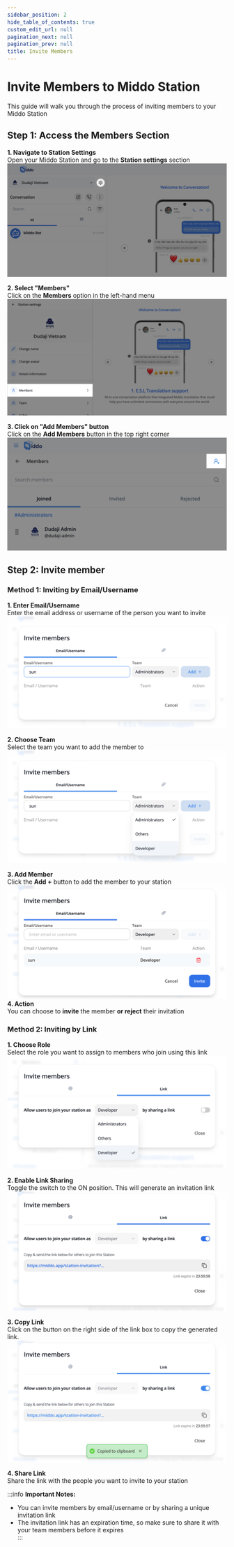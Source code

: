 ```yaml
---  
sidebar_position: 2  
hide_table_of_contents: true  
custom_edit_url: null  
pagination_next: null  
pagination_prev: null  
title: Invite Members  
---  
```

# Invite Members to Middo Station  
   
This guide will walk you through the process of inviting members to your Middo Station    
  
## Step 1: Access the Members Section  
  
**1. Navigate to Station Settings**    
Open your Middo Station and go to the **Station settings** section    
![](./img/invite-members-1.png)  
  
**2. Select "Members"**    
Click on the **Members** option in the left-hand menu    
![](./img/invite-members-2.png)  
  
**3. Click on "Add Members" button**    
Click on the **Add Members** button in the top right corner    
![](./img/invite-members-3.png)  
  
  
  
## Step 2: Invite member  
  
### Method 1: Inviting by Email/Username  
   
**1. Enter Email/Username**  
Enter the email address or username of the person you want to invite    
![](./img/invite-members-4.png)  
  
**2. Choose Team**    
Select the team you want to add the member to    
![](./img/invite-members-5.png)  
  
**3. Add Member**    
Click the **Add +** button to add the member to your station    
![](./img/invite-members-6.png)  
**4. Action**    
You can choose to **invite** the member **or reject** their invitation    
  
  
### Method 2: Inviting by Link  
  
**1. Choose Role**  
Select the role you want to assign to members who join using this link  
![](./img/invite-members-7.png)  
  
**2. Enable Link Sharing**  
Toggle the switch to the ON position. This will generate an invitation link  
![](./img/invite-members-8.png)  
  
**3. Copy Link**  
Click on the button on the right side of the link box to copy the generated link.    
![](./img/invite-members-9.png)  
  
**4. Share Link**  
Share the link with the people you want to invite to your station    
  
:::info **Important Notes:**  
-  You can invite members by email/username or by sharing a unique invitation link  
-  The invitation link has an expiration time, so make sure to share it with your team members before it expires    
:::  
  
  
